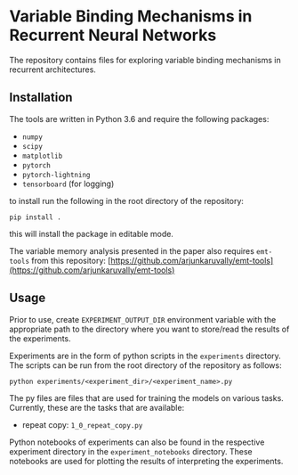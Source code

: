 # Variable Binding Mechanisms in Recurrent Neural Networks

The repository contains files for exploring variable binding mechanisms in recurrent architectures.

## Installation

The tools are written in Python 3.6 and require the following packages:

- `numpy`
- `scipy`
- `matplotlib`
- `pytorch`
- `pytorch-lightning`
- `tensorboard`  (for logging)

to install run the following in the root directory of the repository:

```pip install .```

this will install the package in editable mode.

The variable memory analysis presented in the paper also requires ```emt-tools``` from this 
repository: 
[https://github.com/arjunkaruvally/emt-tools](https://github.com/arjunkaruvally/emt-tools)

## Usage

Prior to use, create ```EXPERIMENT_OUTPUT_DIR``` environment variable with the appropriate
path to the directory where you want to store/read the results of the experiments.

Experiments are in the form of python scripts in the ```experiments``` directory. 
The scripts can be run from the root directory of the repository as follows:

```python experiments/<experiment_dir>/<experiment_name>.py```

The py files are files that are used for training the models on various tasks. 
Currently, these are the tasks that are available:

- repeat copy: ```1_0_repeat_copy.py```

Python notebooks of experiments can also be found in the respective experiment directory in the
```experiment_notebooks``` directory. These notebooks are used for plotting the results of 
interpreting the experiments.

